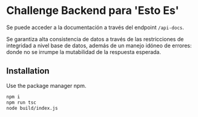 # Challenge Backend para 'Esto Es' 

Se puede acceder a la documentación a través del endpoint `/api-docs`.

Se garantiza alta consistencia de datos a través de las restricciones de integridad a nivel base de datos, además de un manejo idóneo de errores: donde no se irrumpe la mutabilidad de la respuesta esperada.

## Installation

Use the package manager npm. 

```bash
npm i
npm run tsc
node build/index.js
```